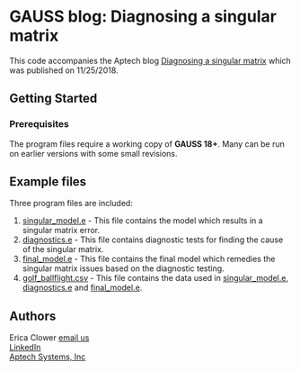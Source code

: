 # GAUSS blog: Diagnosing a singular matrix
This code accompanies the Aptech blog [Diagnosing a singular matrix](https://www.aptech.com/blog/diagnosing-a-singular-matrix/) which was published on 11/25/2018.

## Getting Started
### Prerequisites
The program files require a working copy of **GAUSS 18+**. Many can be run on earlier versions with some small revisions.

## Example files
Three program files are included:
1. [singular_model.e](singular_model.e) - This file contains the model which results in a singular matrix error.
2. [diagnostics.e](diagnostics.e) - This file contains diagnostic tests for finding the cause of the singular matrix.
3. [final_model.e](final_model.e) - This file contains the final model which remedies the singular matrix issues based on the diagnostic testing.
3. [golf_ballflight.csv](golf_ballflight.csv) - This file contains the data used in [singular_model.e](singular_model.e), [diagnostics.e](diagnostics.e) and [final_model.e](final_model.e).

## Authors
Erica Clower 
[email us](mailto:eclower@aptech.com)  
[LinkedIn](https://linkedin.com/in/ericaclower)  
[Aptech Systems, Inc](https://www.aptech.com/)
